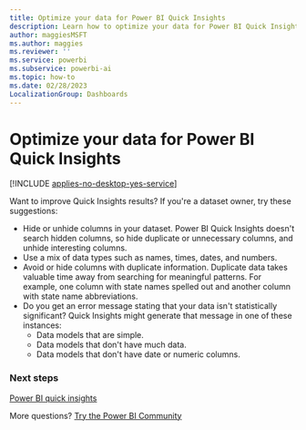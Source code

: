 ```yaml
---
title: Optimize your data for Power BI Quick Insights
description: Learn how to optimize your data for Power BI Quick Insights and what to do if Power BI doesn't find insights in your data.
author: maggiesMSFT
ms.author: maggies
ms.reviewer: ''
ms.service: powerbi
ms.subservice: powerbi-ai
ms.topic: how-to
ms.date: 02/28/2023
LocalizationGroup: Dashboards
---
```

# Optimize your data for Power BI Quick Insights

[!INCLUDE [applies-no-desktop-yes-service](../includes/applies-no-desktop-yes-service.md)]

Want to improve Quick Insights results? If you're a dataset owner, try these suggestions:

* Hide or unhide columns in your dataset. Power BI Quick Insights doesn't search hidden columns, so hide duplicate or unnecessary columns, and unhide interesting columns.
* Use a mix of data types such as names, times, dates, and numbers.
* Avoid or hide columns with duplicate information. Duplicate data takes valuable time away from searching for meaningful patterns. For example, one column with state names spelled out and another column with state name abbreviations.
* Do you get an error message stating that your data isn't statistically significant? Quick Insights might generate that message in one of these instances:
  * Data models that are simple.
  * Data models that don't have much data.
  * Data models that don't have date or numeric columns.

### Next steps
[Power BI quick insights](../consumer/end-user-insights.md)

More questions? [Try the Power BI Community](https://community.powerbi.com/)
